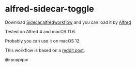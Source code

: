 # alfred-sidecar-toggle
Download [Sidecar.alfredworkflow](https://github.com/ryoppippi/alfred-sidecar-toggle/blob/main/Toggle%20Sidecar.alfredworkflow) and you can load it by [Alfred](https://www.alfredapp.com)

Tested on Alfred 4 and macOS 11.6.

Probably you can use it on macOS 12.

This workflow is based on a [reddit post](https://www.reddit.com/r/MacOS/comments/il8x0y/is_it_possible_to_automatically_connect_to/g3tlhxc/?utm_source=share&utm_medium=ios_app&utm_name=iossmf).

@ryoppippi

